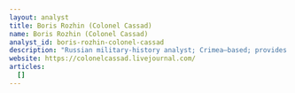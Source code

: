 ```yaml
---
layout: analyst
title: Boris Rozhin (Colonel Cassad)
name: Boris Rozhin (Colonel Cassad)
analyst_id: boris-rozhin-colonel-cassad
description: "Russian military-history analyst; Crimea–based; provides minute–by–minute OSINT on Ukraine from pro–resistance, anti–NATO viewpoint."
website: https://colonelcassad.livejournal.com/
articles:
  []
---
```


